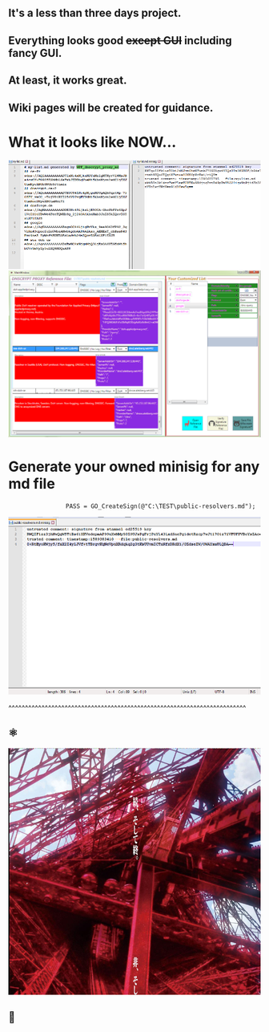 ## It's a less than three days project.
## Everything looks good ~~except GUI~~ including fancy GUI.
## At least, it works great.
## Wiki pages will be created for guidance.
# What it looks like NOW...
![Show](https://github.com/AZ-X/MEDIA/blob/master/PNG/WPF-dnscrypt-proxy-md-RC0-outputs.PNG?raw=true)
![Show](https://github.com/AZ-X/MEDIA/blob/master/PNG/WPF-dnscrypt-proxy-md-RC0.PNG?raw=true)

# Generate your owned minisig for any md file
                    PASS = GO_CreateSign(@"C:\TEST\public-resolvers.md");
![Show](https://github.com/AZ-X/MEDIA/blob/master/PNG/minisig.PNG?raw=true)

^^^^^^^^^^^^^^^^^^^^^^^^^^^^^^^^^^^^^^^^^^^^^^^^^^^^^^^^^^^^^^^^^^^^^^^^
## ⚛️

![Show](https://github.com/AZ-X/MEDIA/blob/master/PNG/0706_1.png?raw=true)

## 🗼
